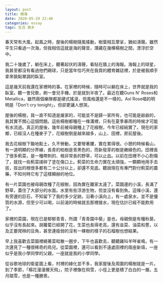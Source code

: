 ```yaml
---
layout: post
title: 樹海
date: 2020-05-29 22:40
categories: essay
tags: 生活 故乡
---
```


春天常有大風，起風之時，屋後的楊樹隨風搖動，樹葉相互摩挲，猶如濤聲。雖然平生只看過一次海，但我相信這就是海的聲音，潛藏在幾棵楊樹之間，漂浮於空中。

我二十幾歲了，躺在床上，聽著起伏的濤聲，看貼在牆上的海報。海報上的球星，我甚至都沒有看過他們踢球，只是當年恰巧夾在我買的體育雜誌裡，於是被我順手拿來裝點單調的臥室。

這是幾天前我還在家裡時的事。在家裡的時候，隨時可以躺在床上，世界就是我的臥室。聽一會兒歌，刷一會兒手機，於是就到半夜了。最近在聽Guns N' Roses和Metallica，雖然兩個樂隊都是硬式搖滾，但風格還是不一樣的。Axl Rose唱的明明是「Don't cry tonight」，但卻更讓人想哭。

屋後的楊樹，我一直不知道是誰家的，可能並不是歸一家所有，也可能是爺爺的，我其實不關心這個問題。這些楊樹都種在一條溝裡，只有在夏季暴雨的時候才可能有水流過。真正的屋後，幾年前被母親種上了花椒樹，今年已經結實了。現在的家鄉，已經沒人在種麥子了，花椒樹倒是越來越多，山上、田裡，房前屋後。

我去花椒樹下鋤地鬆土，久不勞動，又要彎著腰，實在累得很。小憩的時候看山，有一道明顯的分界線，長青的柏樹是青黑色的，而新發芽的樹是嫩綠色的。田裡長了很多薊菜，是一種帶刺的、根非常長的野草，可以止血。以前在田裡不小心割傷了，就找一些薊菜揉碎了塗在傷口上。薊菜的生命力實在太頑強，一顆顆地用手去拔，拔出的根很多都有二十公分以上，卻還不見底。聽說現在有專門對付薊菜的農藥，不知何時它有了這樣顯赫的地位。

有一片菜園也被母親改種了花椒樹，因為實在離家太遠了。菜園邊的小溪，長滿了野草，蓋住了大部分的水面。水里有些浮游生物，但並沒有看到魚。這條小溪，還有旁邊的巨石，不知留下了我的多少足跡。沿著小溪向上，有一處泉水，並不是優質的水源，但至少可以喝，以前渴的時候就去那裡接水，現在估計已經不能飲用了。

家裡的菜園，現在已是郁郁青青，所謂「青青園中葵」是也，母親倒是有種秋葵，似乎沒有長起來。胡蘿蔔已經開了花，生菜也長得老高，還有韭菜、油菜和蔥，以及正要爬秧的豆角，甚至連瘦弱的沒有一棵樹的樣子的石榴樹也想結果。

早上我喜歡去菜園裡繞著菜畦散一圈步，下午也喜歡去，聽聽雞叫羊咩雀鳴，有一次還見了一種很稀奇的鳥兒。從菜園裡，還可以看到不遠處田裡的兩座新墳，一座似乎是我小學同學的父親，一座就是我的小學同學。

從谷歌地球的衛星圖上看，村裡的綠化並不多，我家屋後及周圍的楊樹就是一片。到了季節，「楊花漫漫攪天飛」，院子裡像在飛雪，小徑上更是積了白白的一層。五月踏雪，也是一種勝景。